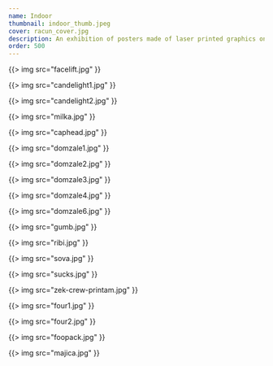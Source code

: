 ```yaml
---
name: Indoor
thumbnail: indoor_thumb.jpeg
cover: racun_cover.jpg
description: An exhibition of posters made of laser printed graphics on gradient paper (Belgrade / 2009).
order: 500
---
```


{{> img src="facelift.jpg" }}

{{> img src="candelight1.jpg" }}

{{> img src="candelight2.jpg" }}

{{> img src="milka.jpg" }}

{{> img src="caphead.jpg" }}

{{> img src="domzale1.jpg" }}

{{> img src="domzale2.jpg" }}

{{> img src="domzale3.jpg" }}

{{> img src="domzale4.jpg" }}

{{> img src="domzale6.jpg" }}

{{> img src="gumb.jpg" }}

{{> img src="ribi.jpg" }}

{{> img src="sova.jpg" }}

{{> img src="sucks.jpg" }}

{{> img src="zek-crew-printam.jpg" }}

{{> img src="four1.jpg" }}

{{> img src="four2.jpg" }}

{{> img src="foopack.jpg" }}

{{> img src="majica.jpg" }}